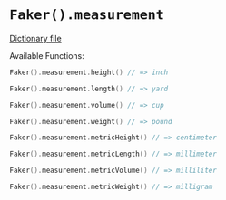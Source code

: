 # `Faker().measurement`

[Dictionary file](../src/main/resources/locales/en/measurement.yml)

Available Functions:  
```kotlin
Faker().measurement.height() // => inch

Faker().measurement.length() // => yard

Faker().measurement.volume() // => cup

Faker().measurement.weight() // => pound

Faker().measurement.metricHeight() // => centimeter

Faker().measurement.metricLength() // => millimeter

Faker().measurement.metricVolume() // => milliliter

Faker().measurement.metricWeight() // => milligram
```
